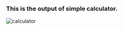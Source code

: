 ### This is the output of simple calculator.

![calculator](https://github.com/user-attachments/assets/e64e149f-cbda-4427-b264-4f8fe11180b0)

